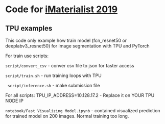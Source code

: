 # Code for [iMaterialist 2019](https://www.kaggle.com/c/imaterialist-fashion-2019-FGVC6/)

## TPU examples

This code only example how train model (fcn_resnet50 or deeplabv3_resnet50) for image segmentation with TPU and PyTorch

For train use scripts:

``` script/convert_csv ``` - conver csv file to json for faster access

``` script/train.sh ``` - run training loops with TPU

```  script/inference.sh ``` - make submission file

For all scripts: TPU_IP_ADDRESS=10.128.17.2 - Replace it on YOUR TPU NODE IP

``` notebook/Fast Visualizing Model.ipynb ``` - contained visualized prediction for trained model on 200 images. Normal training too long.
